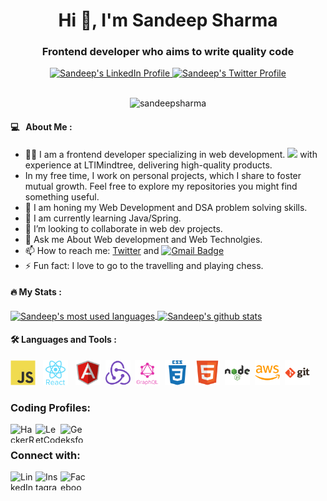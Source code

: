 <h1 align="center">Hi 👋, I'm Sandeep Sharma</h1>
<h3 align="center">Frontend developer who aims to write quality code</h3>

<div align="center">
  <a href="https://www.linkedin.com/in/sandeepanshu/">
    <img
      src="https://img.shields.io/badge/LinkedIn-blue?style=for-the-badge&logo=linkedin&logoColor=white" alt="Sandeep's LinkedIn Profile"
      alt="LinkedIn Badge"
    />
  </a>
  <a href="https://twitter.com/Sandeep_anshu_/">
    <img
      src="https://img.shields.io/badge/Twitter-blue?style=for-the-badge&logo=twitter&logoColor=white" alt="Sandeep's Twitter Profile"
      alt="Twitter Badge"
    />
  </a>
  <br /><br />
  <p>
    <img
      src="https://komarev.com/ghpvc/?username=sandeepsharma"
      alt="sandeepsharma"
    />
  </p>
</div>

#### 💻 &nbsp; About Me : 
- 👨‍💻 I am a frontend developer specializing in web development.
<img
  src="https://media.giphy.com/media/WUlplcMpOCEmTGBtBW/giphy.gif"
  width="30"
/>
with experience at LTIMindtree, delivering high-quality products.
- In my free time, I work on personal projects, which I share to foster mutual growth. Feel free to explore my repositories you might find something useful.
- 🔭 I am honing my Web Development and DSA problem solving skills. 
- 🌱 I am currently learning Java/Spring. 
- 👯 I’m looking to collaborate in web dev projects.
- 💬 Ask me About Web development and Web Technolgies. 
- 📫 How to reach me: [Twitter](https://twitter.com/Sandeep_anshu_) and [![Gmail Badge](https://img.shields.io/badge/-Gmail-c14438?style=flat-square&logo=Gmail&logoColor=white&link=mailto:sandeepks9199@gmail.com)](mailto:sandeepks9199@gmail.com)
- ⚡ Fun fact: I love to go to the travelling and playing chess.

#### :fire: My Stats :
<a href="https://github.com/Sandeep-Sharma/github-readme-stats">
  <img
    align="center"
    src="https://github-readme-stats.vercel.app/api/top-langs/?username=sandeepanshu&theme=radical&hide=glsl" alt="Sandeep's most used languages"
    width="205"
    alt="Sandeep's most used languages"
  />
</a>
<a href="https://github.com/Sandeep-Sharma/github-readme-stats">
  <img
    align="center"
    src="https://github-readme-stats.vercel.app/api?username=sandeepanshu&show_icons=true&theme=radical&line_height=27" alt="Sandeep's github stats"
    width="350"
    alt="sandeep's github stats"
  />
</a>

#### :hammer_and_wrench: Languages and Tools :
<div>
   <img
    src="https://github.com/devicons/devicon/blob/master/icons/javascript/javascript-original.svg"
    title="JavaScript"
    alt="JavaScript"
    width="40"
    height="40"
  /> &nbsp;
  <img
    src="https://github.com/devicons/devicon/blob/master/icons/react/react-original-wordmark.svg"
    title="React"
    alt="React"
    width="40"
    height="40"
  /> &nbsp;
  <img
    src="https://github.com/devicons/devicon/blob/master/icons/angularjs/angularjs-original.svg"
    title="Angular"
    alt="Angular"
    width="40"
    height="40"
  />&nbsp;
  <img
    src="https://github.com/devicons/devicon/blob/master/icons/redux/redux-original.svg"
    title="Redux"
    alt="Redux "
    width="40"
    height="40"
  />&nbsp;
  <img
    src="https://github.com/devicons/devicon/blob/master/icons/graphql/graphql-plain-wordmark.svg"
    title="GraphQL"
    alt="GraphQL"
    width="40"
    height="40"
  />&nbsp;
  <img
    src="https://github.com/devicons/devicon/blob/master/icons/css3/css3-plain-wordmark.svg"
    title="CSS3"
    alt="CSS"
    width="40"
    height="40"
  />&nbsp;
  <img
    src="https://github.com/devicons/devicon/blob/master/icons/html5/html5-original.svg"
    title="HTML5"
    alt="HTML"
    width="40"
    height="40"
  />&nbsp;
  <img
    src="https://github.com/devicons/devicon/blob/master/icons/nodejs/nodejs-original-wordmark.svg"
    title="NodeJS"
    alt="NodeJS"
    width="40"
    height="40"
  />&nbsp;
  <img
    src="https://github.com/devicons/devicon/blob/master/icons/amazonwebservices/amazonwebservices-plain-wordmark.svg"
    title="AWS"
    alt="AWS"
    width="40"
    height="40"
  />&nbsp;
  <img
    src="https://github.com/devicons/devicon/blob/master/icons/git/git-original-wordmark.svg"
    title="Git"
    alt="Git"
    width="40"
    height="40"
  />
</div>

<h3 align="left">Coding Profiles:</h3>
<div align="left">
  <a
    href="https://www.hackerrank.com/profile/sandeepks9199"
    target="_blank"
    rel="noopener noreferrer"
  >
    <img
      align="left"
      src="https://raw.githubusercontent.com/rahuldkjain/github-profile-readme-generator/master/src/images/icons/Social/hackerrank.svg"
      alt="HackerRank - Sandeep Anshu"
      title="HackerRank"
      height="30"
      width="40"
    />
  </a>
  <a
    href="https://leetcode.com/u/Sandeep_Anshu/"
    target="_blank"
    rel="noopener noreferrer"
  >
    <img
      align="left"
      src="https://raw.githubusercontent.com/rahuldkjain/github-profile-readme-generator/master/src/images/icons/Social/leet-code.svg"
      alt="LeetCode - Sandeep Anshu"
      title="LeetCode"
      height="30"
      width="40"
    />
  </a>
  <a
    href="https://www.geeksforgeeks.org/user/sandeepks9199/?utm_source=geeksforgeeks&utm_medium=my_profile&utm_campaign=auth_user"
    target="_blank"
    rel="noopener noreferrer"
  >
    <img
      align="left"
      src="https://raw.githubusercontent.com/rahuldkjain/github-profile-readme-generator/master/src/images/icons/Social/geeks-for-geeks.svg"
      alt="GeeksforGeeks - Sandeep Anshu"
      title="GeeksforGeeks"
      height="30"
      width="40"
    />
  </a>
</div>
&nbsp;&nbsp;
<h3 align="left">Connect with:</h3>
<div align="left">
<a
href="https://www.linkedin.com/in/sandeepanshu/"
target="_blank"
rel="noopener noreferrer"
>
<img
  align="left"
  src="https://raw.githubusercontent.com/rahuldkjain/github-profile-readme-generator/master/src/images/icons/Social/linked-in-alt.svg"
  alt="LinkedIn - Sandeep Anshu"
  title="LinkedIn"
  height="30"
  width="40"
/>
</a>
<a
href="https://www.instagram.com/sandeep_anshu_/"
target="_blank"
rel="noopener noreferrer"
>
<img
  align="left"
  src="https://raw.githubusercontent.com/rahuldkjain/github-profile-readme-generator/master/src/images/icons/Social/instagram.svg"
  alt="Instagram - Sandeep Anshu"
  title="Instagram"
  height="30"
  width="40"
/>
</a>
<a
href="https://www.facebook.com/profile.php?id=100009039946893"
target="_blank"
rel="noopener noreferrer"
>
<img
  align="left"
  src="https://www.facebook.com/images/fb_icon_325x325.png"
  alt="Facebook - Sandeep Kumar"
  title="Facebook"
  height="30"
  width="40"
/>
</a>
</div>
